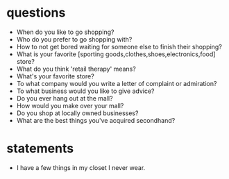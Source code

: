 # questions
- When do you like to go shopping?
- Who do you prefer to go shopping with?
- How to not get bored waiting for someone else to finish their shopping?
- What is your favorite [sporting goods,clothes,shoes,electronics,food] store?
- What do you think 'retail therapy' means?
- What's your favorite store?
- To what company would you write a letter of complaint or admiration?
- To what business would you like to give advice?
- Do you ever hang out at the mall?
- How would you make over your mall?
- Do you shop at locally owned businesses?
- What are the best things you've acquired secondhand?

# statements
- I have a few things in my closet I never wear.